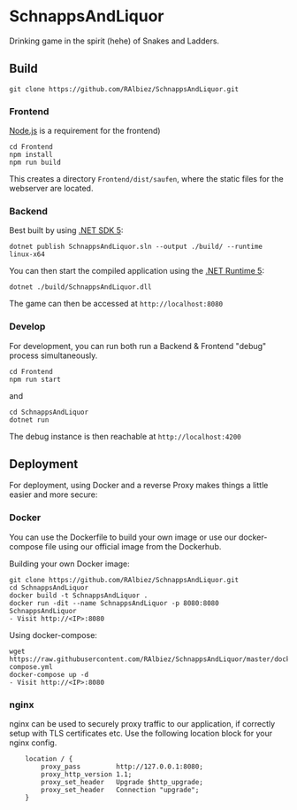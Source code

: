 # SchnappsAndLiquor

Drinking game in the spirit (hehe) of Snakes and Ladders.

## Build

`git clone https://github.com/RAlbiez/SchnappsAndLiquor.git`

### Frontend

[Node.js](https://nodejs.org/en/) is a requirement for the frontend)

```
cd Frontend
npm install
npm run build
```

This creates a directory `Frontend/dist/saufen`, where the static files for the webserver are located.

### Backend

Best built by using [.NET SDK 5](https://dotnet.microsoft.com/download):

`dotnet publish SchnappsAndLiquor.sln --output ./build/ --runtime linux-x64`

You can then start the compiled application using the [.NET Runtime 5](https://dotnet.microsoft.com/download):

`dotnet ./build/SchnappsAndLiquor.dll`

The game can then be accessed at `http://localhost:8080`

### Develop

For development, you can run both run a Backend & Frontend "debug" process simultaneously.

```
cd Frontend
npm run start
```
and
```
cd SchnappsAndLiquor
dotnet run
```

The debug instance is then reachable at `http://localhost:4200`


## Deployment

For deployment, using Docker and a reverse Proxy makes things a little easier and more secure:

### Docker

You can use the Dockerfile to build your own image or use our docker-compose file using our official image from the Dockerhub.

Building your own Docker image:
```
git clone https://github.com/RAlbiez/SchnappsAndLiquor.git
cd SchnappsAndLiquor
docker build -t SchnappsAndLiquor .
docker run -dit --name SchnappsAndLiquor -p 8080:8080 SchnappsAndLiquor
- Visit http://<IP>:8080
```

Using docker-compose:
```
wget https://raw.githubusercontent.com/RAlbiez/SchnappsAndLiquor/master/docker-compose.yml
docker-compose up -d
- Visit http://<IP>:8080
```

### nginx

nginx can be used to securely proxy traffic to our application, if correctly setup with TLS certificates etc.
Use the following location block for your nginx config.

```
    location / {
        proxy_pass         http://127.0.0.1:8080;
        proxy_http_version 1.1;
        proxy_set_header   Upgrade $http_upgrade;
        proxy_set_header   Connection "upgrade";
    }
```

